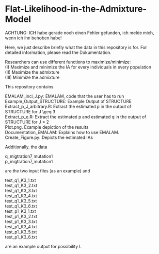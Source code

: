 # Flat-Likelihood-in-the-Admixture-Model

ACHTUNG: ICH habe gerade noch einen Fehler gefunden, ich melde mich, wenn ich ihn behoben habe!

Here, we just describe briefly what the data in this repository is for. For detailed information, please read the Dokumentation.<br>

Researchers can use different functions to maximize/minimize: <br>
(I) Maximize and minimize the IA for every individuals in every population <br>
(II) Maximize the admixture<br>
(III) Minimize the admixture <br>

This repository contains <br>

EMALAM_incl_J.py: EMALAM, code that the user has to run  <br>
Example_Output_STRUCTURE: Example Output of STRUCTURE <br>
Extract_p_J_arbitrary.R: Extract the estimated p in the output of STRUCTURE for J \geq 3 <br>
Extract_p_q.R: Extract the estimated p and estimated q in the output of STRUCTURE for J = 2 <br>
Plot.png. Example depiction of the results <br>
Documentation_EMALAM: Explains how to use EMALAM. <br>
Create_Figure.py: Depicts the estimated IAs <br>

Additionally, the data 

q_migtration7_mutation1 <br>
p_migtration7_mutation1 <br>

are the two input files (as an example) and

test_q1_K3_1.txt <br>
test_q1_K3_2.txt<br>
test_q1_K3_3.txt<br>
test_q1_K3_4.txt<br>
test_q1_K3_5.txt<br>
test_q1_K3_6.txt<br>
test_p1_K3_1.txt<br>
test_p1_K3_2.txt<br>
test_p1_K3_3.txt<br>
test_p1_K3_4.txt<br>
test_p1_K3_5.txt<br>
test_p1_K3_6.txt<br>

are an example output for possibility I.


